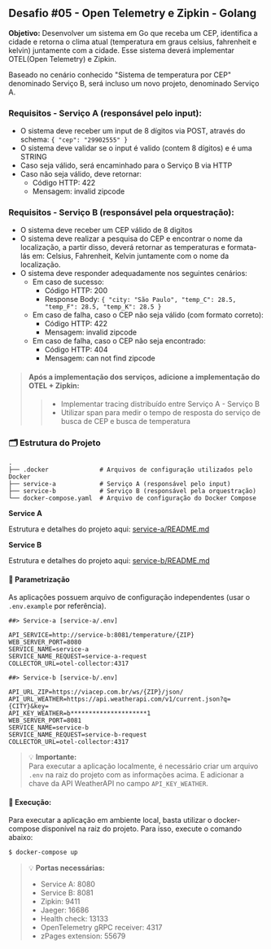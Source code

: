 ## Desafio #05 - Open Telemetry e Zipkin - Golang

**Objetivo:** Desenvolver um sistema em Go que receba um CEP, identifica a cidade e retorna o clima atual (temperatura em graus celsius, fahrenheit e kelvin) juntamente com a cidade. Esse sistema deverá implementar OTEL(Open Telemetry) e Zipkin.

Baseado no cenário conhecido "Sistema de temperatura por CEP" denominado Serviço B, será incluso um novo projeto, denominado Serviço A.

### Requisitos - Serviço A (responsável pelo input):

- O sistema deve receber um input de 8 dígitos via POST, através do schema: `{ "cep": "29902555" }`
- O sistema deve validar se o input é valido (contem 8 dígitos) e é uma STRING
- Caso seja válido, será encaminhado para o Serviço B via HTTP
- Caso não seja válido, deve retornar:
  - Código HTTP: 422
  - Mensagem: invalid zipcode

### Requisitos - Serviço B (responsável pela orquestração):

- O sistema deve receber um CEP válido de 8 digitos
- O sistema deve realizar a pesquisa do CEP e encontrar o nome da localização, a partir disso, deverá retornar as temperaturas e formata-lás em: Celsius, Fahrenheit, Kelvin juntamente com o nome da localização.
- O sistema deve responder adequadamente nos seguintes cenários:
  - Em caso de sucesso:
    - Código HTTP: 200
    - Response Body: `{ "city: "São Paulo", "temp_C": 28.5, "temp_F": 28.5, "temp_K": 28.5 }`
  - Em caso de falha, caso o CEP não seja válido (com formato correto):
    - Código HTTP: 422
    - Mensagem: invalid zipcode
  - Em caso de falha, caso o CEP não seja encontrado:
    - Código HTTP: 404
    - Mensagem: can not find zipcode

> #### Após a implementação dos serviços, adicione a implementação do OTEL + Zipkin:
>> - Implementar tracing distribuído entre Serviço A - Serviço B
>> - Utilizar span para medir o tempo de resposta do serviço de busca de CEP e busca de temperatura

### 🗂️ Estrutura do Projeto
    .
    ├── .docker              # Arquivos de configuração utilizados pelo Docker
    ├── service-a            # Serviço A (responsável pelo input)    
    ├── service-b            # Serviço B (responsável pela orquestração)    
    └── docker-compose.yaml  # Arquivo de configuração do Docker Compose    
    
**Service A**

Estrutura e detalhes do projeto aqui: [service-a/README.md](service-a/README.md)

**Service B**

Estrutura e detalhes do projeto aqui: [service-b/README.md](service-b/README.md)

#### 🧭 Parametrização
As aplicações possuem arquivo de configuração independentes (usar o `.env.example` por referência).

```dotenv
##> Service-a [service-a/.env]

API_SERVICE=http://service-b:8081/temperature/{ZIP}
WEB_SERVER_PORT=8080
SERVICE_NAME=service-a
SERVICE_NAME_REQUEST=service-a-request
COLLECTOR_URL=otel-collector:4317
```
```dotenv
##> Service-b [service-b/.env]

API_URL_ZIP=https://viacep.com.br/ws/{ZIP}/json/
API_URL_WEATHER=https://api.weatherapi.com/v1/current.json?q={CITY}&key=
API_KEY_WEATHER=b*********************1
WEB_SERVER_PORT=8081
SERVICE_NAME=service-b
SERVICE_NAME_REQUEST=service-b-request
COLLECTOR_URL=otel-collector:4317
```

> 💡 **Importante:**<br/>
> Para executar a aplicação localmente, é necessário criar um arquivo `.env` na raiz do projeto com as informações acima. E adicionar a chave da API WeatherAPI no campo `API_KEY_WEATHER`.

#### 🚀 Execução:
Para executar a aplicação em ambiente local, basta utilizar o docker-compose disponível na raiz do projeto. Para isso, execute o comando abaixo:
```bash
$ docker-compose up
```

> 💡 **Portas necessárias:**
> - Service A: 8080
> - Service B: 8081
> - Zipkin: 9411
> - Jaeger: 16686
> - Health check: 13133
> - OpenTelemetry gRPC receiver: 4317
> - zPages extension: 55679

